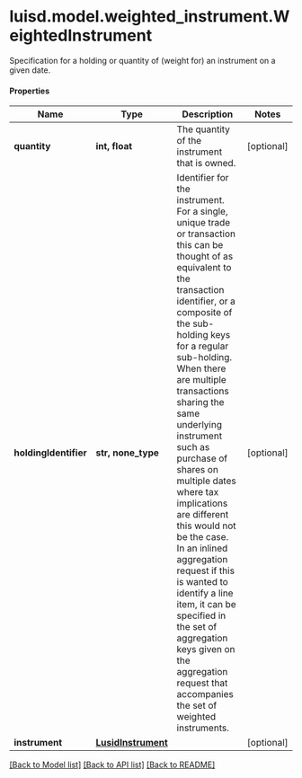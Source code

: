 # luisd.model.weighted_instrument.WeightedInstrument

Specification for a holding or quantity of (weight for) an instrument on a given date.

#### Properties
Name | Type | Description | Notes
------------ | ------------- | ------------- | -------------
**quantity** | **int, float** | The quantity of the instrument that is owned. | [optional] 
**holdingIdentifier** | **str, none_type** | Identifier for the instrument.  For a single, unique trade or transaction this can be thought of as equivalent to the transaction identifier, or  a composite of the sub-holding keys for a regular sub-holding. When there are multiple transactions sharing the same underlying instrument  such as purchase of shares on multiple dates where tax implications are different this would not be the case.    In an inlined aggregation request if this is wanted to identify a line item, it can be specified in the set of aggregation keys given on the aggregation  request that accompanies the set of weighted instruments. | [optional] 
**instrument** | [**LusidInstrument**](LusidInstrument.md) |  | [optional] 

[[Back to Model list]](../../README.md#documentation-for-models) [[Back to API list]](../../README.md#documentation-for-api-endpoints) [[Back to README]](../../README.md)

